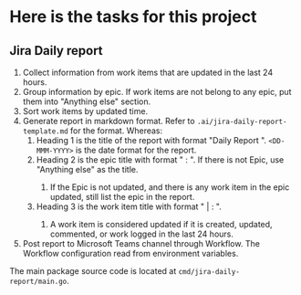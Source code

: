 # Here is the tasks for this project

## Jira Daily report

1. Collect information from work items that are updated in the last 24 hours.
2. Group information by epic. If work items are not belong to any epic, put them into "Anything else" section.
3. Sort work items by updated time.
4. Generate report in markdown format. Refer to `.ai/jira-daily-report-template.md` for the format. Whereas:
   1. Heading 1 is the title of the report with format "Daily Report <DD-MMM-YYYY>". `<DD-MMM-YYYY>` is the date format for the report.
   2. Heading 2 is the epic title with format "<Epic KEY> <Epic Status>: <Epic Summary>". If there is not Epic, use "Anything else" as the title.
      1. If the Epic is not updated, and there is any work item in the epic updated, still list the epic in the report.
   3. Heading 3 is the work item title with format "<Task Type> | <Task KEY> <Task Status>: <Task Summary>".
      1. A work item is considered updated if it is created, updated, commented, or work logged in the last 24 hours.
5. Post report to Microsoft Teams channel through Workflow. The Workflow configuration read from environment variables.

The main package source code is located at `cmd/jira-daily-report/main.go`.